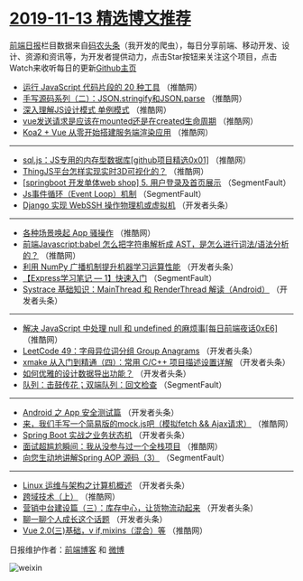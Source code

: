 # [2019-11-13 精选博文推荐](http://hao.caibaojian.com/date/2019/11/13)

[前端日报](http://caibaojian.com/c/news)栏目数据来自[码农头条](http://hao.caibaojian.com/)（我开发的爬虫），每日分享前端、移动开发、设计、资源和资讯等，为开发者提供动力，点击Star按钮来关注这个项目，点击Watch来收听每日的更新[Github主页](https://github.com/kujian/frontendDaily)
* [运行 JavaScript 代码片段的 20 种工具](http://hao.caibaojian.com/130915.html) （推酷网）
* [手写源码系列（二）：JSON.stringify和JSON.parse](http://hao.caibaojian.com/130908.html) （推酷网）
* [深入理解JS设计模式 单例模式](http://hao.caibaojian.com/130910.html) （推酷网）
* [vue发送请求是应该在mounted还是在created生命周期](http://hao.caibaojian.com/130902.html) （推酷网）
* [Koa2 + Vue 从零开始搭建服务端渲染应用](http://hao.caibaojian.com/130913.html) （推酷网）

***
* [sql.js：JS专用的内存型数据库[github项目精选0x01]](http://hao.caibaojian.com/130904.html) （推酷网）
* [ThingJS平台怎样实现实时3D可视化的？](http://hao.caibaojian.com/130906.html) （推酷网）
* [[springboot 开发单体web shop] 5. 用户登录及首页展示](http://hao.caibaojian.com/130831.html) （SegmentFault）
* [Js事件循环（Event Loop）机制](http://hao.caibaojian.com/130955.html) （SegmentFault）
* [Django 实现 WebSSH 操作物理机或虚拟机](http://hao.caibaojian.com/130868.html) （开发者头条）

***
* [各种场景唤起 App 骚操作](http://hao.caibaojian.com/130901.html) （推酷网）
* [前端Javascript:babel 怎么把字符串解析成 AST，是怎么进行词法/语法分析的？](http://hao.caibaojian.com/130912.html) （推酷网）
* [利用 NumPy 广播机制提升机器学习运算性能](http://hao.caibaojian.com/130848.html) （开发者头条）
* [【Express学习笔记 &#8212; 1】快速入门](http://hao.caibaojian.com/130827.html) （SegmentFault）
* [Systrace 基础知识：MainThread 和 RenderThread 解读（Android）](http://hao.caibaojian.com/130859.html) （开发者头条）

***
* [解决 JavaScript 中处理 null 和 undefined 的麻烦事[每日前端夜话0xE6]](http://hao.caibaojian.com/130903.html) （推酷网）
* [LeetCode 49：字母异位词分组 Group Anagrams](http://hao.caibaojian.com/130849.html) （开发者头条）
* [xmake 从入门到精通（四）：常用 C/C++ 项目描述设置详解](http://hao.caibaojian.com/130860.html) （开发者头条）
* [如何优雅的设计数据导出功能？](http://hao.caibaojian.com/130850.html) （开发者头条）
* [队列：击鼓传花；双端队列：回文检查](http://hao.caibaojian.com/130829.html) （SegmentFault）

***
* [Android 之 App 安全测试篇](http://hao.caibaojian.com/130861.html) （开发者头条）
* [来，我们手写一个简易版的mock.js吧（模拟fetch &amp;&amp; Ajax请求）](http://hao.caibaojian.com/130905.html) （推酷网）
* [Spring Boot 实战之业务状态机](http://hao.caibaojian.com/130851.html) （开发者头条）
* [面试超尴尬瞬间：我从没参与过一个全栈项目](http://hao.caibaojian.com/130916.html) （推酷网）
* [向您生动地讲解Spring AOP 源码（3）](http://hao.caibaojian.com/130830.html) （SegmentFault）

***
* [Linux 运维与架构之计算机概述](http://hao.caibaojian.com/130863.html) （开发者头条）
* [跨域技术（上）](http://hao.caibaojian.com/130917.html) （推酷网）
* [营销中台建设篇（三）：库存中心，让货物流动起来](http://hao.caibaojian.com/130864.html) （开发者头条）
* [聊一聊个人成长这个话题](http://hao.caibaojian.com/130842.html) （开发者头条）
* [Vue 2.0(三)基础，v if,mixins（混合）等](http://hao.caibaojian.com/130907.html) （推酷网）

日报维护作者：[前端博客](http://caibaojian.com/) 和 [微博](http://caibaojian.com/go/weibo)

![weixin](https://user-images.githubusercontent.com/3055447/38468989-651132ac-3b80-11e8-8e6b-15122322a9d7.png)
